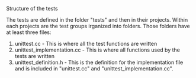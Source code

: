 Structure of the tests

The tests are defined in the folder "tests" and then in their projects. Within each projects are the test groups irganized into folders. Those folders have at least three files:

1. unittest.cc - This is where all the test functions are written
2. unittest_implementation.cc - This is where all functions used by the tests are written
3. unittest_definition.h - This is the definition for the implementation file and is included in "unittest.cc" and "unittest_implementation.cc".

